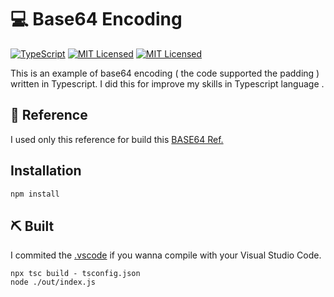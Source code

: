 # 💻 Base64 Encoding
[![TypeScript](https://img.shields.io/badge/%3C%2F%3E-TypeScript-%230074c1.svg)](https://www.typescriptlang.org/) [![MIT Licensed](https://img.shields.io/badge/node-14.15.1-green)](LICENSE) [![MIT Licensed](https://img.shields.io/badge/license-MIT-blue.svg)](LICENSE)

This is an example of base64 encoding ( the code supported the padding ) written in Typescript. I did this for improve my skills in Typescript language .


## 📄 Reference
I used only this reference for build this [BASE64 Ref.](https://en.wikipedia.org/wiki/Base64) 


## Installation
```bash
npm install 
```

## ⛏️ Built 
I commited the [.vscode](https://code.visualstudio.com/docs/editor/debugging) if you wanna compile with your Visual Studio Code.
```
npx tsc build - tsconfig.json
node ./out/index.js
```


